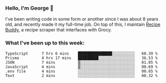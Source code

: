 ### Hello, I'm George 👋

I've been writing code in some form or another since I was about 8 years old, and recently made it my full-time job. On top of this, I maintain [Recipe Buddy](https://github.com/georgegebbett/recipe-buddy), a recipe scraper that interfaces with Grocy.  

<!--
**georgegebbett/georgegebbett** is a ✨ _special_ ✨ repository because its `README.md` (this file) appears on your GitHub profile.

Here are some ideas to get you started:

- 🔭 I’m currently working on ...
- 🌱 I’m currently learning ...
- 👯 I’m looking to collaborate on ...
- 🤔 I’m looking for help with ...
- 💬 Ask me about ...
- 📫 How to reach me: ...
- 😄 Pronouns: ...
- ⚡ Fun fact: ...
-->

### What I've been up to this week:
<!--START_SECTION:waka-->

```text
TypeScript      7 hrs 6 mins    ███████████████░░░░░░░░░░   60.39 %
Prisma          4 hrs 17 mins   █████████░░░░░░░░░░░░░░░░   36.53 %
JSON            7 mins          ▒░░░░░░░░░░░░░░░░░░░░░░░░   01.05 %
JavaScript      4 mins          ▒░░░░░░░░░░░░░░░░░░░░░░░░   00.69 %
.env file       4 mins          ░░░░░░░░░░░░░░░░░░░░░░░░░   00.65 %
Text            2 mins          ░░░░░░░░░░░░░░░░░░░░░░░░░   00.32 %
```

<!--END_SECTION:waka-->
